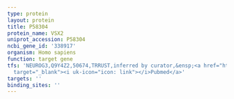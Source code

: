 ```yaml
---
type: protein
layout: protein
title: P58304
protein_name: VSX2
uniprot_accession: P58304
ncbi_gene_id: '338917'
organism: Homo sapiens
function: target gene
tfs: 'NEUROG3,Q9Y4Z2,50674,TRRUST,inferred by curator,&ensp;<a href="https://www.ncbi.nlm.nih.gov/pubmed/?term=19028584%5Buid%5D"
  target="_blank"><i uk-icon="icon: link"></i>Pubmed</a>'
targets: ''
binding_sites: ''
---
```

